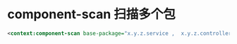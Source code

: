 
# component-scan 扫描多个包

```xml
<context:component-scan base-package="x.y.z.service ,  x.y.z.controller" /> 
```